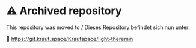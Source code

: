 # ⚠️ Archived repository

This repository was moved to / Dieses Repository befindet sich nun unter:

🔗 https://git.kraut.space/Krautspace/light-theremin



